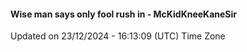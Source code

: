 #### Wise man says only fool rush in - McKidKneeKaneSir
Updated on 23/12/2024 - 16:13:09 (UTC) Time Zone
